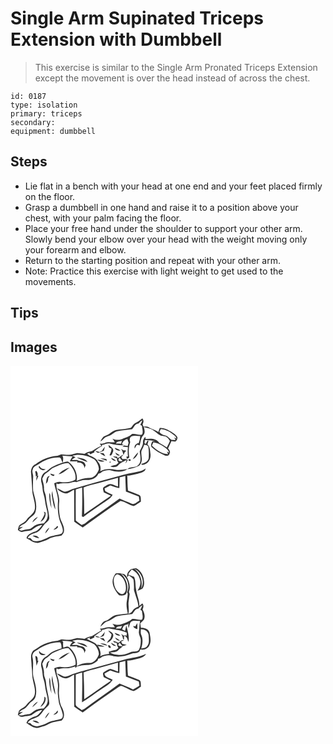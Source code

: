 # Single Arm Supinated Triceps Extension with Dumbbell
> This exercise is similar to the Single Arm Pronated Triceps Extension except the movement is over the head instead of across the chest.

``` 
id: 0187 
type: isolation 
primary: triceps 
secondary:  
equipment: dumbbell 
``` 

## Steps

 - Lie flat in a bench with your head at one end and your feet placed firmly on the floor.
 - Grasp a dumbbell in one hand and raise it to a position above your chest, with your palm facing the floor.
 - Place your free hand under the shoulder to support your other arm. Slowly bend your elbow over your head with the weight moving only your forearm and elbow.
 - Return to the starting position and repeat with your other arm.
 - Note: Practice this exercise with light weight to get used to the movements.

## Tips


## Images

<svg width="300" height="296" viewBox="0 0 225 222" xmlns="http://www.w3.org/2000/svg">
  <g fill="#FFF">
    <path d="M0 0h225v222H0V0m150.08 68.58c-2.64 1.12-3.83 3.86-5.61 5.89-5.71 1.66-11.76 1.55-17.6 2.53-3.23.6-5.75 2.81-8.33 4.68-2 1.48-4.49 2.01-6.64 3.22-1.8 1.64-3.01 3.82-4.01 6.02 2.38-1.21 3.67-3.68 5.85-5.13 2.28-1.15 4.86-1.61 7.04-2.99 2.37-1.15 4.14-3.34 6.75-4.05 5.98-1.85 12.35-1.56 18.46-2.71 2.42-2.51 3.34-6.77 7.6-6.69 1.34-1.52 2.76-3.01 4.63-3.89-.57 1.91-1.51 3.67-2.48 5.41.5.31 1.49.94 1.98 1.25.2 3.42 1.83 7.13.2 10.39-4.14 1.52-8.13-1.65-12.28-.51-3.12 3.19-7.6 4.2-11.56 5.92-3.76 1.69-8.08 1.11-11.8-.39 1.04 1.36 2.31 2.63 2.84 4.3-3.9.36-7.99-.95-11.71.73-1.98.89-4.14.97-6.27.9.59.91 1.19 1.82 1.78 2.73-3.98 1.52-7.52 3.88-11.09 6.15-3.19.65-6.47 1.33-9.06 3.48-3.25-.38-6.51-1.12-9.8-.87-3.04.43-5.82 2.09-8.94 1.99-3.08.17-6.09-.67-9.16-.71-1.98.61-3.75 1.85-5.85 2.04-9.01.75-17.63 4.41-24.8 9.87-3.79 1.33-5.45 5.28-5.69 9.03.56 7.62 1.31 15.22 1.58 22.86.46 7.4 4.18 14.46 3.07 21.96-1.03 5.87-6.9 8.46-10.05 12.98-2.13 3.42-6.59 4.03-8.99 7.14-.59 1.52-.89 3.14-1.31 4.71 1.62 1.26 3.32 3.2 5.61 2.42 3.55-1.09 7.43-.77 10.89-2 3.8-3 7.86-5.79 12.86-6.22-2.79 3.3-5.44 7.44-10.06 8.26-3.47 1.58-8.29 3.33-8.85 7.63 1.05.67 2.13 1.29 3.24 1.87 2.9 2.44 6.65 3.97 10.46 3.85 4.3-1.46 8.8-2.48 12.79-4.74 4.67-2.75 10.2-2.97 15.4-3.99 1.54-1.7 3.18-3.64 3.08-6.08.45-5.71-3.48-10.4-4.8-15.7-1.13-6.3-1.77-12.71-.98-19.09.59-7.63-4.31-14.48-3.24-22.07.26.21.78.64 1.03.85l1.33.12c4.65-1.6 9.62-.26 14.32-1.5 2.28-.5 4.57-1.5 6.92-.78 3.94-1.37 7.92-2.97 12.18-2.57 5.62.28 12.2-1.99 14.43-7.59 1.62-.3 3.13-.92 4.19-2.23 3.44-1.31 7.21-2.55 10.9-1.58 6.42 1.93 14.31 2.64 19.91-1.75-4.93.6-9.92 1.73-14.88.69-5.96-1.26-12.43-1.08-17.9 1.86 1.05-3.66.29-7.96-2.34-10.79l-.43-.54c-.26-.5-.77-1.49-1.03-1.98-2.43-2.78-5.94-4.33-9.35-5.54-.9-.67-1.79-1.35-2.69-2.03 1.37-.59 2.73-1.18 4.11-1.74l-1.47 1.03c.48.49.98.97 1.48 1.45 1.43-.93 3.01-1.6 4.61-2.21.02-.41.07-1.24.1-1.66 2.94-2.23 5.76-4.72 9.22-6.15-.08-.32-.23-.97-.3-1.3 3.51-.29 6.78-2.69 10.38-1.53a53.704 53.704 0 0 0 16.21 1.81l-2.28-.94c.63-3.46 3.07-5.56 6.36-6.34.49 1.5 1 2.99 1.5 4.48-.4 1.29-.77 2.59-1.12 3.9-1.45-.27-2.89-.55-4.33-.84-.72.46-1.42.93-2.11 1.41 2.25.22 4.5.51 6.75.81-.45 3.72-.41 7.48.04 11.2h-1.86l.44 2.79c1-.5 2.02-.97 2.99-1.53-.89-6.2-.91-12.66 1.14-18.65-1.04-2.39-.89-5.79 1.87-6.95 3.17-1.21 6.71-.22 10.02-.37.03 2.95-.63 5.82-1.71 8.55-3.27.39-5.69 3.14-4.82 6.5.77-1.38 1.47-2.81 2.29-4.16 1.19-.69 2.51.25 3.74.38 1.1-4.22 1.24-9.13 4.49-12.38 2.36-2.66 1.21-6.64.49-9.7 3.39 1.04 7.04 1.41 10.15 3.21 3.29 2.04 6.03 4.85 9.34 6.86 2.41 1.45 5.61.32 7.88 2.11 1.72 1.08 2.84 2.85 3.82 4.59-.9 2.73-2.36 5.23-3.63 7.79-2.9-1.98-5.86-3.9-9.01-5.46-3.54-5.6-10.67-5.54-16.45-4.54l-.28-2.8c-2.05 1.69-3.04 4.17-2.9 6.81.14 4.06-2.6 7.26-3.92 10.88.53 5.22 2.51 11.37-1.33 15.83-3 4.61-9.79 1.4-13.33 5.32 4.55-.32 9.01-1.67 13.12-3.63 3.47-2.03 4.43-6.58 3.9-10.3-.07-3.09-1.23-6.5.4-9.35 1.05-1.98 1.87-4.07 2.65-6.17 1.66.56 4.08.4 4.85 2.34.83 4.6.83 9.34.52 13.99-.98 4.09-4.86 5.95-8.68 6.59-.53 2.11 2.3 1.24 3.47.98 5.44-1.35 8.01-7.43 7.36-12.59-.5-3.99-.41-8.53-3.55-11.51-.15-1.19 2.55-5.78-.23-4.23-.71 1.22-1.34 2.48-1.96 3.75l-1.45-1.05c.13-1.21.27-2.41.41-3.62 4.32-.16 8.63.29 12.81 1.37-1.28.02-2.56.06-3.84.1-.97 2.32-2.72 5.29-.31 7.39 4.37 4.12 9.75 7.16 15.29 9.43 2.27 1.18 5.32.37 5.79-2.38 1.29-2.22-.59-4.27-1.87-5.92 1.35-2.96 2.65-5.95 4.11-8.86 1.55.44 3.13.62 4.73.55 1.64-.96 2.37-2.89 2.5-4.71-1.38-3.34-4.76-5.2-7.64-7.08-4.17-2.36-8.69-4.96-13.66-4.54-.56 1.63-1.18 3.24-1.66 4.9-3.54-2.27-7.65-3.38-11.26-5.52-2-1.3-4.41-.88-6.66-.97-.27-.69-.81-2.08-1.08-2.78 1.38-2.31 1.67-4.95-.28-7.04-2.59 1.96-5.09 4.08-8.09 5.38m-32.59 26.35c.27 1.08.53 2.17.8 3.25.96.39 1.93.78 2.9 1.17.19 2.85-1.23 5.39-2.38 7.89 2.81 1.68 3.35-2.57 4.36-4.37 1.17-3.9-3.36-5.75-5.68-7.94m-7.73 7.11c-.93.49-1.86.98-2.8 1.47-1.77-.62-3.59-1.12-5.46-1.31 1.1.91 2.33 1.65 3.55 2.39 2.33-.85 4.66-1.69 6.96-2.59.45-1.62.88-3.25 1.28-4.88-1.4 1.47-2.53 3.16-3.53 4.92m15.38-3.58c.86 3.16 4.1 3.31 6.83 3.61-.68-.62-1.35-1.24-2.03-1.85-1.62-.53-3.2-1.16-4.8-1.76m7.38 1.3c2.02 1.99 2.23 4.83 3.16 7.35.3-.79.89-2.36 1.19-3.14.46-.42 1.37-1.25 1.82-1.67-.25-.2-.76-.61-1.02-.81-.61.06-1.22.08-1.83.05-1.12-.57-2.22-1.17-3.32-1.78m-6.82 4.37c.87 2.32 2.84 4.54 5.54 3.37-1.82-1.16-3.65-2.31-5.54-3.37m21.03 8.22c3.33-1.68 5.7-4.77 6.54-8.4-2.73 2.32-4.86 5.26-6.54 8.4m-39.57-7.53c2.09 1.45 4.19 2.94 6.61 3.77-.66-1.2-1.36-2.39-2.06-3.57-1.51-.08-3.03-.14-4.55-.2m21.22 6.09l-.38-1.79c-1.75-.24-3.49-.45-5.24-.62 1.47 1.17 3.16 1.99 4.96 2.51-.22 2.08.62 3.94 1.92 5.52-.95.76-1.9 1.51-2.85 2.27-2.41.33-4.77.94-6.99 1.96 1.95 1.14 4.21.93 6.32.49 2.43-.21 3.47-2.72 5.32-3.94 2.54-1.63 5.34-2.76 7.99-4.18-.54 1.35-1.02 2.72-1.46 4.11 1.26-1.21 2-2.8 2.75-4.36-1.9-1.49-4.39-.84-6.6-.97-.41-.87-.81-1.74-1.2-2.6a8.463 8.463 0 0 0 2.5-2.69c-2.62.98-4.49 3.18-7.04 4.29m-20.64.36c2.57 1.14 5.24 2 7.94 2.76-.16-.5-.47-1.5-.63-2-2.4-.52-4.85-.83-7.31-.76m12.9-.76c1.07 2.49 3.24 4.08 6.05 3.67-1.72-1.66-3.84-2.81-6.05-3.67m-16.58 2.26c2.23 2.44 5.94 2.83 8.93 1.7-2.9-.91-5.89-1.55-8.93-1.7m37.61-.53c-.8 2.94 4.27 2.41 2-.13-.5.03-1.5.1-2 .13m-22.42 2.78c-1.74 2.85 3.31.44 0 0m36.14 11.56c-9.17 1.91-18.41 3.6-27.39 6.34-17.5 4.69-34.98 9.47-52.34 14.65-3.84 1.11-7.38 3.92-11.56 3.43-2.82-1.12-5.3-2.96-8.2-3.91 1.77 3.39 5.6 4.86 9.01 5.99 4.54.98 7.45-3.2 11.46-4.26.11 12.76.01 25.51.13 38.26 3.34 2.42 6.74 4.75 10.19 7.01 14.85-11 29.92-21.78 45.34-31.96 5.64.85 10.2 5.2 15.81 6.22 3.21-1.18 5.81-3.6 8.72-5.37-.45-2.67.65-6.97-2.62-8.07-4.27-1.81-8.66-3.31-12.95-5.04-.66-6-.58-12.04-.84-18.07 2.64.05 5.25-.38 7.78-1.11 4.27-1.18 8.91-1.69 12.62-4.3 1.16-.64 1.24-2.07 1.7-3.17-2.16 1.36-4.29 2.9-6.86 3.36z"/>
    <path d="M180.42 75.86c6.59.53 12.6 4.34 17.45 8.64l1.45 3.02c-.72-.36-2.17-1.08-2.89-1.44.58 1.01 1.15 2.02 1.72 3.05-1.7-.07-3.4-.05-5.07-.34-2.54-1.7-4.35-4.6-7.56-5.18-2.84-.47-5.24-2.01-6.88-4.35.6-1.13 1.2-2.26 1.78-3.4zM126.53 93.31c1.02-3.01 4.69-2.31 7.11-3.14l-.96 3.31c-2.05-.06-4.1-.1-6.15-.17zM171.43 91.87c5.55.56 10.43 3.64 14.84 6.85 1.91 1.33 3.45 3.18 4.05 5.47-.66-.28-1.97-.85-2.63-1.13.48 1.02.95 2.03 1.41 3.06-7.62-.08-14.21-5.1-19.43-10.23.59-1.34 1.18-2.68 1.76-4.02zM74.18 108.08c8.84-2.87 18.56-.23 26.38 4.28 3.12 3.05 5.26 7.35 5.53 11.7-1.63 5.2-5.97 10.89-12 10.64-5.17-.24-10.02 1.62-14.73 3.48 1.79-8.82-3.19-18.25-10.41-23.19-5.88.3-11.28 3.21-16.68 5.34-4.17 1.49-6.81 5.26-10.63 7.33-4.47 2.51-5.96 8.58-4.3 13.24 1.45 4.3.75 8.99 2.35 13.25 1.8 5.12 1.71 10.65 3.24 15.84.9 4.27 2.76 8.79 1.07 13.11-.61 2.44-2.54 4.16-4.05 6.06-3.32.4-6.87.34-9.85 2.06-2.31 1.24-4.21 3.1-6.46 4.44-3.24.61-6.53.97-9.69 1.97-1.12.61-5.18-.73-2.58-1.91 1.19-.8 2.39-1.57 3.53-2.45l-4.65.76c1.57-1.8 3.38-3.41 5.68-4.17 3.12-.98 4.44-4.21 6.6-6.37 2.5-2.82 6.63-4.43 7.52-8.44 2.45-8.39-1-16.9-2.89-25.03-.33-5.37-.16-10.78 0-16.16.57-3.32-2.05-6.6-.33-9.8.65-3.25 4.18-4.12 6.55-5.8 7.44-5.19 16.49-8.77 25.69-8.16 2.27 1.03 1.8 4.5 3.77 6.03.16-2.71 1.04-5.81-.63-8.24 4.09.55 8.23.74 12.35.81-.27.41-.83 1.23-1.11 1.65-.85 1.33-1.57 2.75-2.27 4.17 3.05.2 6.1.31 9.15-.01-.1.42-.3 1.26-.4 1.67 4.29-1.07 9.27 2.23 8.58 6.94.51-1.25 1.06-2.48 1.65-3.69-.58-1.23-.87-2.72-2-3.58-2.25-1.92-5.61-1.11-7.93-2.87-2.09-.02-4.19 0-6.28.02l.15-.88c1.36-.7 2.68-1.47 3.95-2.34-1.32-.52-2.63-1.03-3.87-1.7m5.32 2.03c3.97 2.45 8.5 3.89 12.92 5.34-2.7-4.35-8.37-4.62-12.92-5.34M33.63 121.2c1.38 3.33 5.47 5.72 8.54 2.92-2.97-.12-6.02-.7-7.19-3.81-.33.22-1.01.66-1.35.89m-3.99 5.7c.46 1.97.79 3.98.75 6.02l1.19-1.01c-.51 1.98-.71 4-.59 6.05 1.03-1.88 1.73-3.91 2.52-5.9-.29-.02-.87-.06-1.16-.09 1.01-2.22-.3-4.19-1.35-6.06-.34.25-1.02.74-1.36.99m10.42 48.27c.31.88.63 1.77.95 2.65-1.18 3.46-3.26 6.47-5.12 9.58 4.11-1.91 6.85-6.65 6.19-11.16-.51-.27-1.52-.8-2.02-1.07m-13.98 12.81c2.54-1.95 4.87-4.17 6.82-6.7-3.14 1.16-5.47 3.67-6.82 6.7zM129.78 113.99c-.74-1.49.35-2.77 1.36-3.72.69 1.65 1.98 2.83 3.4 3.83-1.57.38-3.26.74-4.76-.11z"/>
    <path d="M52.15 122.1c5.66-2.25 11.19-5.7 17.54-5.16 4.92 5.17 9.65 12.31 8.09 19.74-5.3 3.02-11.71 3.72-17.67 2.73-2.7-.68-5.21.61-7.64 1.57 1.14 7.41 4.92 14.36 4.49 21.99-.61 9.16.04 18.71 3.89 27.17 1.05 3.48 3.57 8.09.47 11.18-4.91 2.32-10.71 1.92-15.6 4.41-5.78 3.02-12.44 6.14-19.02 4.07-.94-.98-1.85-1.98-2.76-2.98-.82.01-2.45.04-3.26.05 1.22-3.88 5.86-5.01 9.24-6.34 5.39-1.24 7.82-6.7 11.12-10.53 1.93-2.3 5.37-3.8 5.52-7.18-.37-8.47-3.49-16.53-3.96-25-.1-3.79-2.73-7-2.43-10.82.31-3.96-1.35-7.65-2.05-11.47 1.42-2.38 2.1-5.52 4.82-6.8 3.4-1.78 5.57-5.26 9.21-6.63m5.5 8.06c5.28-.91 9.06-5.17 13.43-7.93-5.19 1.12-9.84 4.07-13.43 7.93m-9.87-.81c.4 2.03 2.24 2.72 4.07 2.99.27-.38.82-1.14 1.09-1.52-1.74-.44-3.45-.97-5.16-1.47m-5.27 12.14c2.08-1.53 2.83-3.84 2.71-6.37.64-1 1.26-2.01 1.86-3.03-4.48.86-3.83 5.95-4.57 9.4m2.72 8.78c.61.5.61.5 0 0m4.56 6.85c1.08 5.18 1.42 10.67 4.06 15.38-.38-7.52-3.41-14.65-3.54-22.23-.66 2.21-1.09 4.57-.52 6.85m-3.27-4.73c-.26 6.34.64 12.73 2.72 18.73-.47-5.04-1.39-10.04-1.46-15.12.1-1.35-.66-2.49-1.26-3.61m7.83 41.89c-1.08.77-2.09 1.63-2.91 2.68 2.14-.62 5.03-1.27 5.63-3.8-.9-2.11-1.87.36-2.72 1.12m-12.78 7.05c2.19-2.05 3.98-4.52 5.15-7.29-2.5 1.75-4.54 4.24-5.15 7.29m-15.08 2.79c2.46 1.42 5.09 2.67 7.98 2.82-1.57-2.76-5.04-3.83-7.98-2.82zM130.99 133.92c2.24-.55 4.49-1.11 6.73-1.72.06 6.25.64 12.47.75 18.71 5.06 2.23 10.37 3.91 15.49 6.03l.75 4.95c-3.01 1.69-6.34 5.65-10.02 3.36-4.47-2.34-9.37-3.63-13.86-5.93-9.35 6.71-18.6 13.57-28.05 20.15-4.17 2.95-8.46 5.74-12.39 9-1.45 1.29-3.27 2.02-5.08 2.66-2.3-1.85-4.87-3.39-6.99-5.46-.2-12.4-.06-24.82-.01-37.23 2.54-.85 5.11-1.61 7.7-2.29.25 11.54.16 23.12-.38 34.65.57.24 1.15.49 1.72.73 7.58-5.95 15.74-11.12 23.61-16.67 4.11-3.04 9.1-5.33 11.61-10.04-2.98-1.5-6.12-2.69-8.91-4.52-.31-1-.56-2.01-.75-3.03 2.27-1.24 4.54-2.49 6.84-3.67 3.51 1.42 7.11 2.68 10.88 3.14.19-4.27.16-8.55.36-12.82z"/>
    <path d="M105.53 140.72c7.75-2.28 15.63-4.13 23.39-6.36.03 3.52.05 7.04.08 10.56-3.93-1.04-8.18-4.75-12.15-2.14-1.92 1.05-3.88 2.07-5.56 3.48-.85 1.74.38 3.74.59 5.55 2.89 1.38 5.79 2.76 8.68 4.16-10.85 7.13-21.34 14.8-32.07 22.13-.02-10.72-.24-21.43-.79-32.12 5.64-2.62 11.89-3.52 17.83-5.26z"/>
  </g>
  <g fill="#333">
    <path d="M150.08 68.58c3-1.3 5.5-3.42 8.09-5.38 1.95 2.09 1.66 4.73.28 7.04.27.7.81 2.09 1.08 2.78 2.25.09 4.66-.33 6.66.97 3.61 2.14 7.72 3.25 11.26 5.52.48-1.66 1.1-3.27 1.66-4.9 4.97-.42 9.49 2.18 13.66 4.54 2.88 1.88 6.26 3.74 7.64 7.08-.13 1.82-.86 3.75-2.5 4.71-1.6.07-3.18-.11-4.73-.55-1.46 2.91-2.76 5.9-4.11 8.86 1.28 1.65 3.16 3.7 1.87 5.92-.47 2.75-3.52 3.56-5.79 2.38-5.54-2.27-10.92-5.31-15.29-9.43-2.41-2.1-.66-5.07.31-7.39 1.28-.04 2.56-.08 3.84-.1a44.57 44.57 0 0 0-12.81-1.37c-.14 1.21-.28 2.41-.41 3.62l1.45 1.05c.62-1.27 1.25-2.53 1.96-3.75 2.78-1.55.08 3.04.23 4.23 3.14 2.98 3.05 7.52 3.55 11.51.65 5.16-1.92 11.24-7.36 12.59-1.17.26-4 1.13-3.47-.98 3.82-.64 7.7-2.5 8.68-6.59.31-4.65.31-9.39-.52-13.99-.77-1.94-3.19-1.78-4.85-2.34-.78 2.1-1.6 4.19-2.65 6.17-1.63 2.85-.47 6.26-.4 9.35.53 3.72-.43 8.27-3.9 10.3-4.11 1.96-8.57 3.31-13.12 3.63 3.54-3.92 10.33-.71 13.33-5.32 3.84-4.46 1.86-10.61 1.33-15.83 1.32-3.62 4.06-6.82 3.92-10.88-.14-2.64.85-5.12 2.9-6.81l.28 2.8c5.78-1 12.91-1.06 16.45 4.54 3.15 1.56 6.11 3.48 9.01 5.46 1.27-2.56 2.73-5.06 3.63-7.79-.98-1.74-2.1-3.51-3.82-4.59-2.27-1.79-5.47-.66-7.88-2.11-3.31-2.01-6.05-4.82-9.34-6.86-3.11-1.8-6.76-2.17-10.15-3.21.72 3.06 1.87 7.04-.49 9.7-3.25 3.25-3.39 8.16-4.49 12.38-1.23-.13-2.55-1.07-3.74-.38-.82 1.35-1.52 2.78-2.29 4.16-.87-3.36 1.55-6.11 4.82-6.5 1.08-2.73 1.74-5.6 1.71-8.55-3.31.15-6.85-.84-10.02.37-2.76 1.16-2.91 4.56-1.87 6.95-2.05 5.99-2.03 12.45-1.14 18.65-.97.56-1.99 1.03-2.99 1.53l-.44-2.79h1.86c-.45-3.72-.49-7.48-.04-11.2-2.25-.3-4.5-.59-6.75-.81.69-.48 1.39-.95 2.11-1.41 1.44.29 2.88.57 4.33.84.35-1.31.72-2.61 1.12-3.9-.5-1.49-1.01-2.98-1.5-4.48-3.29.78-5.73 2.88-6.36 6.34l2.28.94c-5.48.22-10.92-.38-16.21-1.81-3.6-1.16-6.87 1.24-10.38 1.53.07.33.22.98.3 1.3-3.46 1.43-6.28 3.92-9.22 6.15-.03.42-.08 1.25-.1 1.66-1.6.61-3.18 1.28-4.61 2.21-.5-.48-1-.96-1.48-1.45l1.47-1.03c-1.38.56-2.74 1.15-4.11 1.74.9.68 1.79 1.36 2.69 2.03 3.41 1.21 6.92 2.76 9.35 5.54.26.49.77 1.48 1.03 1.98l.43.54c2.63 2.83 3.39 7.13 2.34 10.79 5.47-2.94 11.94-3.12 17.9-1.86 4.96 1.04 9.95-.09 14.88-.69-5.6 4.39-13.49 3.68-19.91 1.75-3.69-.97-7.46.27-10.9 1.58-1.06 1.31-2.57 1.93-4.19 2.23-2.23 5.6-8.81 7.87-14.43 7.59-4.26-.4-8.24 1.2-12.18 2.57-2.35-.72-4.64.28-6.92.78-4.7 1.24-9.67-.1-14.32 1.5l-1.33-.12c-.25-.21-.77-.64-1.03-.85-1.07 7.59 3.83 14.44 3.24 22.07-.79 6.38-.15 12.79.98 19.09 1.32 5.3 5.25 9.99 4.8 15.7.1 2.44-1.54 4.38-3.08 6.08-5.2 1.02-10.73 1.24-15.4 3.99-3.99 2.26-8.49 3.28-12.79 4.74-3.81.12-7.56-1.41-10.46-3.85-1.11-.58-2.19-1.2-3.24-1.87.56-4.3 5.38-6.05 8.85-7.63 4.62-.82 7.27-4.96 10.06-8.26-5 .43-9.06 3.22-12.86 6.22-3.46 1.23-7.34.91-10.89 2-2.29.78-3.99-1.16-5.61-2.42.42-1.57.72-3.19 1.31-4.71 2.4-3.11 6.86-3.72 8.99-7.14 3.15-4.52 9.02-7.11 10.05-12.98 1.11-7.5-2.61-14.56-3.07-21.96-.27-7.64-1.02-15.24-1.58-22.86.24-3.75 1.9-7.7 5.69-9.03 7.17-5.46 15.79-9.12 24.8-9.87 2.1-.19 3.87-1.43 5.85-2.04 3.07.04 6.08.88 9.16.71 3.12.1 5.9-1.56 8.94-1.99 3.29-.25 6.55.49 9.8.87 2.59-2.15 5.87-2.83 9.06-3.48 3.57-2.27 7.11-4.63 11.09-6.15-.59-.91-1.19-1.82-1.78-2.73 2.13.07 4.29-.01 6.27-.9 3.72-1.68 7.81-.37 11.71-.73-.53-1.67-1.8-2.94-2.84-4.3 3.72 1.5 8.04 2.08 11.8.39 3.96-1.72 8.44-2.73 11.56-5.92 4.15-1.14 8.14 2.03 12.28.51 1.63-3.26 0-6.97-.2-10.39-.49-.31-1.48-.94-1.98-1.25.97-1.74 1.91-3.5 2.48-5.41-1.87.88-3.29 2.37-4.63 3.89-4.26-.08-5.18 4.18-7.6 6.69-6.11 1.15-12.48.86-18.46 2.71-2.61.71-4.38 2.9-6.75 4.05-2.18 1.38-4.76 1.84-7.04 2.99-2.18 1.45-3.47 3.92-5.85 5.13 1-2.2 2.21-4.38 4.01-6.02 2.15-1.21 4.64-1.74 6.64-3.22 2.58-1.87 5.1-4.08 8.33-4.68 5.84-.98 11.89-.87 17.6-2.53 1.78-2.03 2.97-4.77 5.61-5.89m30.34 7.28a219.6 219.6 0 0 1-1.78 3.4c1.64 2.34 4.04 3.88 6.88 4.35 3.21.58 5.02 3.48 7.56 5.18 1.67.29 3.37.27 5.07.34-.57-1.03-1.14-2.04-1.72-3.05.72.36 2.17 1.08 2.89 1.44l-1.45-3.02c-4.85-4.3-10.86-8.11-17.45-8.64m-53.89 17.45c2.05.07 4.1.11 6.15.17l.96-3.31c-2.42.83-6.09.13-7.11 3.14m44.9-1.44c-.58 1.34-1.17 2.68-1.76 4.02 5.22 5.13 11.81 10.15 19.43 10.23-.46-1.03-.93-2.04-1.41-3.06.66.28 1.97.85 2.63 1.13-.6-2.29-2.14-4.14-4.05-5.47-4.41-3.21-9.29-6.29-14.84-6.85m-97.25 16.21c1.24.67 2.55 1.18 3.87 1.7-1.27.87-2.59 1.64-3.95 2.34l-.15.88c2.09-.02 4.19-.04 6.28-.02 2.32 1.76 5.68.95 7.93 2.87 1.13.86 1.42 2.35 2 3.58-.59 1.21-1.14 2.44-1.65 3.69.69-4.71-4.29-8.01-8.58-6.94.1-.41.3-1.25.4-1.67-3.05.32-6.1.21-9.15.01.7-1.42 1.42-2.84 2.27-4.17.28-.42.84-1.24 1.11-1.65-4.12-.07-8.26-.26-12.35-.81 1.67 2.43.79 5.53.63 8.24-1.97-1.53-1.5-5-3.77-6.03-9.2-.61-18.25 2.97-25.69 8.16-2.37 1.68-5.9 2.55-6.55 5.8-1.72 3.2.9 6.48.33 9.8-.16 5.38-.33 10.79 0 16.16 1.89 8.13 5.34 16.64 2.89 25.03-.89 4.01-5.02 5.62-7.52 8.44-2.16 2.16-3.48 5.39-6.6 6.37-2.3.76-4.11 2.37-5.68 4.17l4.65-.76c-1.14.88-2.34 1.65-3.53 2.45-2.6 1.18 1.46 2.52 2.58 1.91 3.16-1 6.45-1.36 9.69-1.97 2.25-1.34 4.15-3.2 6.46-4.44 2.98-1.72 6.53-1.66 9.85-2.06 1.51-1.9 3.44-3.62 4.05-6.06 1.69-4.32-.17-8.84-1.07-13.11-1.53-5.19-1.44-10.72-3.24-15.84-1.6-4.26-.9-8.95-2.35-13.25-1.66-4.66-.17-10.73 4.3-13.24 3.82-2.07 6.46-5.84 10.63-7.33 5.4-2.13 10.8-5.04 16.68-5.34 7.22 4.94 12.2 14.37 10.41 23.19 4.71-1.86 9.56-3.72 14.73-3.48 6.03.25 10.37-5.44 12-10.64-.27-4.35-2.41-8.65-5.53-11.7-7.82-4.51-17.54-7.15-26.38-4.28M52.15 122.1c-3.64 1.37-5.81 4.85-9.21 6.63-2.72 1.28-3.4 4.42-4.82 6.8.7 3.82 2.36 7.51 2.05 11.47-.3 3.82 2.33 7.03 2.43 10.82.47 8.47 3.59 16.53 3.96 25-.15 3.38-3.59 4.88-5.52 7.18-3.3 3.83-5.73 9.29-11.12 10.53-3.38 1.33-8.02 2.46-9.24 6.34.81-.01 2.44-.04 3.26-.05.91 1 1.82 2 2.76 2.98 6.58 2.07 13.24-1.05 19.02-4.07 4.89-2.49 10.69-2.09 15.6-4.41 3.1-3.09.58-7.7-.47-11.18-3.85-8.46-4.5-18.01-3.89-27.17.43-7.63-3.35-14.58-4.49-21.99 2.43-.96 4.94-2.25 7.64-1.57 5.96.99 12.37.29 17.67-2.73 1.56-7.43-3.17-14.57-8.09-19.74-6.35-.54-11.88 2.91-17.54 5.16z"/>
    <path d="M117.49 94.93c2.32 2.19 6.85 4.04 5.68 7.94-1.01 1.8-1.55 6.05-4.36 4.37 1.15-2.5 2.57-5.04 2.38-7.89-.97-.39-1.94-.78-2.9-1.17-.27-1.08-.53-2.17-.8-3.25zM109.76 102.04c1-1.76 2.13-3.45 3.53-4.92-.4 1.63-.83 3.26-1.28 4.88-2.3.9-4.63 1.74-6.96 2.59-1.22-.74-2.45-1.48-3.55-2.39 1.87.19 3.69.69 5.46 1.31.94-.49 1.87-.98 2.8-1.47zM125.14 98.46c1.6.6 3.18 1.23 4.8 1.76.68.61 1.35 1.23 2.03 1.85-2.73-.3-5.97-.45-6.83-3.61zM132.52 99.76c1.1.61 2.2 1.21 3.32 1.78.61.03 1.22.01 1.83-.05.26.2.77.61 1.02.81-.45.42-1.36 1.25-1.82 1.67-.3.78-.89 2.35-1.19 3.14-.93-2.52-1.14-5.36-3.16-7.35zM125.7 104.13c1.89 1.06 3.72 2.21 5.54 3.37-2.7 1.17-4.67-1.05-5.54-3.37zM146.73 112.35c1.68-3.14 3.81-6.08 6.54-8.4-.84 3.63-3.21 6.72-6.54 8.4zM107.16 104.82c1.52.06 3.04.12 4.55.2.7 1.18 1.4 2.37 2.06 3.57-2.42-.83-4.52-2.32-6.61-3.77z"/>
    <path d="M128.38 110.91c2.55-1.11 4.42-3.31 7.04-4.29a8.463 8.463 0 0 1-2.5 2.69c.39.86.79 1.73 1.2 2.6 2.21.13 4.7-.52 6.6.97-.75 1.56-1.49 3.15-2.75 4.36.44-1.39.92-2.76 1.46-4.11-2.65 1.42-5.45 2.55-7.99 4.18-1.85 1.22-2.89 3.73-5.32 3.94-2.11.44-4.37.65-6.32-.49 2.22-1.02 4.58-1.63 6.99-1.96.95-.76 1.9-1.51 2.85-2.27-1.3-1.58-2.14-3.44-1.92-5.52-1.8-.52-3.49-1.34-4.96-2.51 1.75.17 3.49.38 5.24.62l.38 1.79m1.4 3.08c1.5.85 3.19.49 4.76.11-1.42-1-2.71-2.18-3.4-3.83-1.01.95-2.1 2.23-1.36 3.72zM79.5 110.11c4.55.72 10.22.99 12.92 5.34-4.42-1.45-8.95-2.89-12.92-5.34zM107.74 111.27c2.46-.07 4.91.24 7.31.76.16.5.47 1.5.63 2-2.7-.76-5.37-1.62-7.94-2.76z"/>
    <path d="M120.64 110.51c2.21.86 4.33 2.01 6.05 3.67-2.81.41-4.98-1.18-6.05-3.67zM104.06 112.77c3.04.15 6.03.79 8.93 1.7-2.99 1.13-6.7.74-8.93-1.7zM141.67 112.24c.5-.03 1.5-.1 2-.13 2.27 2.54-2.8 3.07-2 .13zM119.25 115.02c3.31.44-1.74 2.85 0 0zM33.63 121.2c.34-.23 1.02-.67 1.35-.89 1.17 3.11 4.22 3.69 7.19 3.81-3.07 2.8-7.16.41-8.54-2.92zM57.65 130.16c3.59-3.86 8.24-6.81 13.43-7.93-4.37 2.76-8.15 7.02-13.43 7.93zM155.39 126.58c2.57-.46 4.7-2 6.86-3.36-.46 1.1-.54 2.53-1.7 3.17-3.71 2.61-8.35 3.12-12.62 4.3-2.53.73-5.14 1.16-7.78 1.11.26 6.03.18 12.07.84 18.07 4.29 1.73 8.68 3.23 12.95 5.04 3.27 1.1 2.17 5.4 2.62 8.07-2.91 1.77-5.51 4.19-8.72 5.37-5.61-1.02-10.17-5.37-15.81-6.22-15.42 10.18-30.49 20.96-45.34 31.96-3.45-2.26-6.85-4.59-10.19-7.01-.12-12.75-.02-25.5-.13-38.26-4.01 1.06-6.92 5.24-11.46 4.26-3.41-1.13-7.24-2.6-9.01-5.99 2.9.95 5.38 2.79 8.2 3.91 4.18.49 7.72-2.32 11.56-3.43 17.36-5.18 34.84-9.96 52.34-14.65 8.98-2.74 18.22-4.43 27.39-6.34m-24.4 7.34c-.2 4.27-.17 8.55-.36 12.82-3.77-.46-7.37-1.72-10.88-3.14-2.3 1.18-4.57 2.43-6.84 3.67.19 1.02.44 2.03.75 3.03 2.79 1.83 5.93 3.02 8.91 4.52-2.51 4.71-7.5 7-11.61 10.04-7.87 5.55-16.03 10.72-23.61 16.67-.57-.24-1.15-.49-1.72-.73.54-11.53.63-23.11.38-34.65-2.59.68-5.16 1.44-7.7 2.29-.05 12.41-.19 24.83.01 37.23 2.12 2.07 4.69 3.61 6.99 5.46 1.81-.64 3.63-1.37 5.08-2.66 3.93-3.26 8.22-6.05 12.39-9 9.45-6.58 18.7-13.44 28.05-20.15 4.49 2.3 9.39 3.59 13.86 5.93 3.68 2.29 7.01-1.67 10.02-3.36l-.75-4.95c-5.12-2.12-10.43-3.8-15.49-6.03-.11-6.24-.69-12.46-.75-18.71-2.24.61-4.49 1.17-6.73 1.72m-25.46 6.8c-5.94 1.74-12.19 2.64-17.83 5.26.55 10.69.77 21.4.79 32.12 10.73-7.33 21.22-15 32.07-22.13-2.89-1.4-5.79-2.78-8.68-4.16-.21-1.81-1.44-3.81-.59-5.55 1.68-1.41 3.64-2.43 5.56-3.48 3.97-2.61 8.22 1.1 12.15 2.14-.03-3.52-.05-7.04-.08-10.56-7.76 2.23-15.64 4.08-23.39 6.36zM29.64 126.9c.34-.25 1.02-.74 1.36-.99 1.05 1.87 2.36 3.84 1.35 6.06.29.03.87.07 1.16.09-.79 1.99-1.49 4.02-2.52 5.9-.12-2.05.08-4.07.59-6.05l-1.19 1.01c.04-2.04-.29-4.05-.75-6.02zM47.78 129.35c1.71.5 3.42 1.03 5.16 1.47-.27.38-.82 1.14-1.09 1.52-1.83-.27-3.67-.96-4.07-2.99zM42.51 141.49c.74-3.45.09-8.54 4.57-9.4-.6 1.02-1.22 2.03-1.86 3.03.12 2.53-.63 4.84-2.71 6.37zM45.23 150.27c.61.5.61.5 0 0zM49.79 157.12c-.57-2.28-.14-4.64.52-6.85.13 7.58 3.16 14.71 3.54 22.23-2.64-4.71-2.98-10.2-4.06-15.38zM46.52 152.39c.6 1.12 1.36 2.26 1.26 3.61.07 5.08.99 10.08 1.46 15.12-2.08-6-2.98-12.39-2.72-18.73zM40.06 175.17c.5.27 1.51.8 2.02 1.07.66 4.51-2.08 9.25-6.19 11.16 1.86-3.11 3.94-6.12 5.12-9.58-.32-.88-.64-1.77-.95-2.65zM26.08 187.98c1.35-3.03 3.68-5.54 6.82-6.7-1.95 2.53-4.28 4.75-6.82 6.7zM54.35 194.28c.85-.76 1.82-3.23 2.72-1.12-.6 2.53-3.49 3.18-5.63 3.8.82-1.05 1.83-1.91 2.91-2.68zM41.57 201.33c.61-3.05 2.65-5.54 5.15-7.29-1.17 2.77-2.96 5.24-5.15 7.29zM26.49 204.12c2.94-1.01 6.41.06 7.98 2.82-2.89-.15-5.52-1.4-7.98-2.82z"/>
  </g>
</svg>

<svg width="300" height="296" viewBox="0 0 225 222" xmlns="http://www.w3.org/2000/svg">
  <g fill="#FFF">
    <path d="M0 0h225v222H0V0m145.14 21.94c-3.42 1.78-6.21 6.04-4.95 9.91.57-.78 1.13-1.56 1.7-2.34 1.92 1.65 4.28 2.9 5.71 5.04.56 4.1.69 8.3.52 12.44 1.71 6.69 4.81 13 5.43 19.94-2.78 1.14-5.6 2.49-7.2 5.17-1.05 1.95-3.02 2.9-4.96 3.73 1.5-4.88-.44-9.88.38-14.81.4-3.03.75-6.06 1.23-9.07-.3-.87-.6-1.74-.89-2.6 2.41-6.36.24-13.55-3.31-19.03-1.34-2.46-4.18-2.83-6.67-3.21-1.96-.21-3.93-.07-5.89.08-2.27 2.82-3.72 6.22-3.75 9.89.19 6.3 3.77 11.8 7.8 16.39 2.97.61 5.98.49 8.39-1.53.23-.68.67-2.04.89-2.72 2.12-7.94-1.22-16.49-7.2-21.88 8.04 3.78 11.23 14.79 7.47 22.62.29.51.58 1.02.88 1.53-.28 2.77-.43 5.55-1.01 8.27-1.14 5.19.04 10.48 1.04 15.58-4.62.69-9.31.98-13.92 1.68-5.07.92-8.05 5.77-12.9 7.2-3.23.83-4.82 4.03-6.02 6.85 2.16-1.51 3.67-3.76 5.84-5.26 2.25-1.16 4.83-1.62 6.96-3.05 2.48-1.35 4.56-3.45 7.35-4.18 5.84-1.66 12.01-1.46 17.95-2.56 2.36-2.52 3.37-6.64 7.52-6.69 1.42-1.5 2.91-2.95 4.7-4.01-.59 1.95-1.51 3.77-2.44 5.58.48.3 1.45.92 1.94 1.22.21 3.44 1.77 7.12.2 10.42-4.1 1.34-8.05-1.45-12.17-.61-3.26 3.24-7.83 4.35-11.93 6.09-3.71 1.58-7.9.94-11.56-.44 1.06 1.34 2.28 2.62 2.9 4.25-3.65.35-7.43-.8-10.97.48-2.24.84-4.61 1.2-6.99 1.31.44.49 1.33 1.47 1.78 1.96-3.67 2.32-7.49 4.39-11.15 6.71-3.2.74-6.47 1.44-9.12 3.51-3.24-.37-6.46-1.1-9.73-.85-3.04.43-5.83 2.07-8.96 1.99-3.01.16-5.96-.63-8.97-.7-2.07.54-3.94 1.79-6.1 2.02-6.61.63-13.08 2.75-18.89 5.96-2.96 1.99-5.91 4-8.95 5.87-4.3 5.15-1.64 11.97-1.85 17.96.98 5.94.3 12.05 1.77 17.92 1.15 5.52 3.31 11.24 1.91 16.91-1.39 5.35-6.82 7.78-9.81 12.07-2.16 3.39-6.55 4.09-8.99 7.16-.57 1.54-.9 3.15-1.34 4.73 1.63 1.2 3.32 3.12 5.57 2.39 3.57-1.01 7.42-.78 10.89-1.99 3.84-2.95 7.87-5.8 12.88-6.21-2.6 3.04-4.96 6.96-9.14 7.96-3.02.8-5.49 2.76-8.18 4.23-.61 1.15-1.2 2.32-1.79 3.49 3.6 2.09 6.85 5.06 11.12 5.69 3.02.94 5.81-1.02 8.69-1.63 4.78-1.21 8.75-4.55 13.65-5.36 2.92-.51 5.84-1.06 8.76-1.55 4.73-4.13 3.02-10.9.51-15.75-2.78-4.9-3.03-10.59-3.63-16.06-.34-4.71.87-9.44-.06-14.14-.56-5.65-3.95-10.88-2.81-16.69 1.12.47 2.35 1.28 3.59.46 3.33-1.06 6.84-.42 10.26-.77 2.98-.27 5.84-1.26 8.67-2.19-.1.44-.28 1.33-.37 1.77.66-.35 1.33-.71 2-1.06 1.73-8.85-2.4-18.02-9.19-23.67-1.99-1.86-4.67-.06-6.79.48-.6-2.3-.29-4.72-.23-7.06-.41-.3-1.21-.9-1.61-1.2 4.31.43 8.79.11 12.95 1.52-1.58 1.35-2.57 3.16-3.42 5.02 2.94.15 5.89.25 8.84.11.05.36.14 1.07.18 1.43 4.25-.71 9 2.35 8.39 7.02.52-1.29 1.07-2.56 1.65-3.81-.72-1.34-1.19-2.99-2.58-3.81-2.3-1.36-5.24-.93-7.45-2.47-2.26 0-4.52.02-6.78-.01 1.54-1.08 3.12-2.1 4.66-3.17-1.34-.53-2.67-1.07-3.95-1.73 8.86-2.86 18.63-.27 26.47 4.27 3.15 3.04 5.24 7.35 5.54 11.7-1.63 5.21-5.95 10.86-11.97 10.66-5.42.02-11.03 1.14-15.44 4.48 4.64-1.5 9.44-2.28 14.3-2.16 4.52.04 8.5-2.35 11.7-5.34.09-.53.27-1.59.35-2.12 1.76-.35 3.46-.95 4.67-2.34 3.85-1.53 8.16-2.69 12.2-1.17 7.59 2.46 15.61.27 22.86-2.29 3.19-1.51 7.09-.39 9.87-2.89.46-.87.93-1.74 1.41-2.61 4.28 1.51 9.37-1.12 10.85-5.36 2.18-4.7.75-9.98-.08-14.83-1.23-4.41-6.27-5.89-10.37-5.65-.24-1.8-.49-3.61-.73-5.41 1.54-1.5 3.18-2.91 4.52-4.59 1.64-4.04.22-8.55-1.76-12.2 1.27-2.32 1.56-4.94-.25-7.09-1.23.97-2.44 1.95-3.64 2.96.34-6.68-3.05-12.73-3.83-19.25-1.2-5.12-.2-10.6-2.43-15.5-2.4-.88-4.73-1.94-7.12-2.86a25.3 25.3 0 0 1 4.28-6.08c4.47 2.27 8.31 5.99 9.49 11.01 2.03 5.02.48 10.35-2.63 14.5 2.06-.72 4.19-1.37 6.02-2.6 1.76-2.39 2.23-5.53 1.9-8.44-.4-5.85-2.97-11.92-8.07-15.16-2.08-1.67-4.72.12-7.06.22m-65.78 88.17c4.06 2.32 8.55 3.79 12.91 5.45-2.41-4.62-8.4-4.68-12.91-5.45m57.12 20.5c-16.46 4.5-32.97 8.81-49.34 13.62-5.49 1.63-11.14 2.85-16.34 5.31-2.12.8-4.39 1.92-6.71 1.43-2.9-1.09-5.4-3.08-8.44-3.82 2.16 3.13 5.74 4.87 9.27 5.93 4.45.84 7.55-2.99 11.38-4.38.27 12.78.06 25.56.18 38.35 3.33 2.43 6.74 4.75 10.18 7.04 14.09-10.54 28.57-20.55 43.04-30.57 1.01-.55 1.96-1.57 3.23-1.36 5.23 1.41 9.63 5.21 14.97 6.18 3.19-1.25 5.81-3.58 8.68-5.4-.48-2.65.6-6.89-2.63-8.01-4.27-1.83-8.67-3.31-12.98-5.05-.64-6-.56-12.04-.81-18.06 4.36.07 8.5-1.42 12.7-2.34 3.7-.92 7.91-2.1 9.81-5.76-8.18 4.1-17.48 4.49-26.19 6.89z"/>
    <path d="M148.42 21.56c8.76 3.58 13.25 15.53 8.26 23.74 2.38-8.74-.86-18.44-8.26-23.74zM128.11 28.04c7.54 2.01 11.04 10.84 10.31 18.01.01 3.04-2.63 7.03-6.06 5.63-5.09-2.17-7.79-7.88-8.21-13.16-.68-3.77-.15-8.9 3.96-10.48zM146.24 84.34c3.03-.62 6.16-.04 9.23-.08-.72 4.21-.89 8.47-1.36 12.71-.65 3.53 2.08 6.51 2.23 9.98.03 4.1-.31 8.46-2.37 12.1-2.47 3.16-7.02.88-10.19 2.75-7.69 3.61-17.09 4.77-24.7.34 3.33-.74 7.68.07 10.2-2.78 1.83-1.86 4.07-3.24 5.92-5.08 1.41-.51 2.82-1 4.24-1.49-1.8-.33-3.59-.71-5.38-1.05-.44-.92-.87-1.84-1.3-2.75.78-.32 2.34-.97 3.12-1.29-2.75-1.48-4.38 1.9-6.59 2.86-1.73-1.43-3.97-1.75-6.04-2.37.22.44.66 1.3.89 1.74 1.17.3 2.34.61 3.52.9-.08 2.12.68 4.08 1.89 5.79-.91.72-1.83 1.44-2.74 2.17-3.03.45-5.96 1.34-8.82 2.41l.4 2.51c-3.74.21-7.43 1.12-10.79 2.8 1.5-4.28-.49-8.58-2.69-12.21 2.72.5 5.48.93 8.25.65-2.81-1.46-5.97-1.94-9.06-2.35.23.56.7 1.68.94 2.23-2.88-5.05-8.95-6.06-13.48-9.01 1.56-.7 3.12-1.4 4.71-2.05l-1.72 1.24c.46.44.92.87 1.38 1.3 1.49-.85 3.04-1.58 4.61-2.27.03-.4.1-1.21.13-1.61 2.97-2.25 5.86-4.66 9.23-6.32l-.36-.97c3.24-.42 6.28-2.61 9.62-1.76 6.88 1.55 14.04 1.78 20.44 5.05-.06.87-.2 2.62-.27 3.49-1.2-.36-2.39-.28-3.58-.06l-3.08-2.36c1.49 2 2.03 4.4 2.56 6.79l.95.17.16-4.31c3.75.6 3.92 4.44 5.26 7.25 1.22-6.73-.97-13.4-2.61-19.86-.52 2.24-1.09 4.48-1.56 6.73-1.18-.67-2.36-1.36-3.53-2.04.68-1.45 1.21-2.98 2.11-4.3 1.34-1 3.1-1.18 4.66-1.65.26-.34.76-1.02 1.01-1.36-.43 1.91-.56 3.88-.01 5.8 1.47-2.81.98-7.24 4.57-8.38m3.47 6.41c-.61-.07-1.82-.23-2.43-.3.64 2.36 2.84 3.15 4.99 3.62.01-2.43-.03-4.87-.13-7.3-.86 1.3-1.67 2.63-2.43 3.98m-32.28 5.1c.87 1.78 2.45 2.97 3.8 4.36.1 1.89-1 3.61-1.49 5.4-1.71 1.35-3.14 3-3.98 5.04 3.79-1.68 7.32-4.81 7.64-9.17-.29-3.14-3.42-4.59-5.97-5.63m-10.17 7.87c-1.87-.71-3.78-1.33-5.75-1.7 2.65 3.86 7.22 1.42 10.52-.05.44-1.64.88-3.28 1.29-4.93-1.88 2.35-3.56 4.93-6.06 6.68m17.72-5.22c1.15 2.92 4.15 3.3 6.91 3.63-.62-.64-1.25-1.27-1.88-1.9-1.69-.53-3.35-1.15-5.03-1.73m.53 5.6c1.11 2.33 3.02 4.33 5.82 3.59-1.88-1.28-3.81-2.51-5.82-3.59m-18.52.69c2.21 1.41 4.4 2.87 6.8 3.93-.66-1.23-1.36-2.45-2.06-3.67-1.58-.09-3.16-.18-4.74-.26m.66 6.46c2.79 1.21 5.69 2.26 8.74 2.58-2.19-2.54-5.63-2.74-8.74-2.58m12.89-.85c1.14 2.55 3.38 4.21 6.28 3.81-1.87-1.61-4.03-2.84-6.28-3.81m-3.18 2.95c-.69 1.49 1.21 3.86 2.83 3.25.66-1.42-1.35-3.66-2.83-3.25z"/>
    <path d="M126.38 93.35c1.29-3.02 4.96-2.4 7.56-3.15-.37.78-1.13 2.35-1.5 3.13-2.02.18-4.04.06-6.06.02zM156.4 94.16c4.23.01 8.74 2.29 9.35 6.87.11 4.55 1.45 9.99-2.05 13.65-1.63 2.05-4.46 2.15-6.81 2.63 1.54-5.21 2.41-11.07.1-16.18-1.03-2.18-.6-4.64-.59-6.97zM32.09 119.04c7.99-5.7 17.58-9.53 27.53-9.08 1.58 2.06 1.62 4.67 1.6 7.16-3.58.76-6.95 2.26-10.24 3.83-3.32 1.51-5.57 4.53-8.71 6.31-4.54 2.26-6.63 8.09-5.11 12.83 1.59 4.88.95 10.17 2.81 14.99 1.52 4.55 1.45 9.44 2.75 14.05.89 4.49 3 9.17 1.36 13.74-.61 2.5-2.55 4.33-4.1 6.29-3.56.42-7.4.37-10.49 2.43-2.85 1.53-5.03 4.57-8.52 4.57-3.77.29-7.41 2.4-11.21.91 1.7-1.33 3.52-2.48 5.24-3.78-1.22.17-3.65.52-4.87.69 1.71-1.69 3.53-3.3 5.82-4.13 3.05-1.04 4.44-4.16 6.57-6.33 2.46-2.83 6.58-4.43 7.5-8.41 2.39-8.11-.71-16.44-2.71-24.29-1.32-7.86 1.06-15.98-1.1-23.72-.17-3.79 2.52-6.73 5.88-8.06m10.13 5.24c-3.21-.15-6.03-1.35-7.75-4.15-1.28 4.26 4.7 6.71 7.75 4.15m-12.46 2.27c.19 2.32.71 4.6 1.04 6.9.1 1.52.22 3.04.35 4.55.85-2.03 1.59-4.11 2.41-6.16-.27.05-.82.17-1.09.23.53-1.8.01-6.56-2.71-5.52m10.7 48.63c1.18 4.77-2.54 8.46-4.6 12.33 4.02-2.05 6.83-6.63 6.25-11.17-.41-.29-1.23-.87-1.65-1.16m-14.49 12.77c2.65-1.89 4.99-4.19 6.95-6.78-3.09 1.32-5.45 3.81-6.95 6.78zM129.96 114.06c-1.5-1.3.52-2.61 1-3.81 1.09 1.6 2.4 3.04 3.71 4.46-1.58-.13-3.19-.17-4.71-.65z"/>
    <path d="M52.11 122.11c5.67-2.29 11.23-5.65 17.57-5.2 5.09 5.22 9.39 12.33 8.31 19.9-5.27 2.39-11.16 3.73-16.94 2.7-2.99-.75-5.87.27-8.58 1.43 1.23 7.75 5.21 15.06 4.46 23.08-.71 6.39.36 12.76 1.31 19.06 1.39 4.36 3.5 8.5 4.42 13.01.34 1.98.2 4.68-1.95 5.6-5.33 1.92-11.3 1.81-16.3 4.7-3.85 2.27-8.2 3.39-12.53 4.34-3.08-.26-6.23-1.1-8.01-3.84-.85-.04-2.54-.13-3.38-.18 2.99-6.12 11.41-4.86 15.29-9.96 2.41-2.58 4.02-5.84 6.71-8.18 1.73-1.61 4.02-3.16 4.07-5.78-.39-8.46-3.48-16.53-3.97-24.99-.15-3.76-2.68-6.98-2.43-10.79.26-3.92-1.26-7.6-2.06-11.37 1.4-2.4 2.08-5.54 4.78-6.87 3.39-1.81 5.62-5.23 9.23-6.66m5.46 8.17c5.29-1.13 9.17-5.24 13.58-8.1-5.26 1.18-9.96 4.15-13.58 8.1m-10.11-.86c.9 1.63 2.41 2.63 4.22 2.99.33-.39.99-1.16 1.32-1.55-1.85-.46-3.68-1-5.54-1.44m-4.94 12.2c1.96-1.66 2.79-3.96 2.74-6.5.62-1.03 1.23-2.07 1.81-3.13-4.45 1.07-3.83 6.09-4.55 9.63m2.75 8.59c.47.63.47.63 0 0m4.54 6.97c1.04 5.21 1.47 10.69 4.07 15.43-.5-7.62-3.36-14.89-3.66-22.57-.5 2.34-.97 4.77-.41 7.14m-3.21-4.98c-.45 6.45.64 12.92 2.63 19.05-.41-4.75-1.27-9.46-1.41-14.23.03-1.7-.49-3.31-1.22-4.82m7.93 42.01c-1.15.87-2.26 1.78-3.3 2.77 2.57-.51 6.82-1.93 5.27-5.36-.67.85-1.32 1.72-1.97 2.59m-13.07 7.21c2.25-2.09 4.09-4.62 5.28-7.47-2.49 1.87-4.53 4.4-5.28 7.47m-15.1 2.57c2.55 1.51 5.28 2.9 8.32 2.89-1.94-2.59-5.21-3.67-8.32-2.89zM130.91 133.95c2.27-.57 4.54-1.14 6.8-1.73.09 6.23.66 12.44.74 18.68 5.06 2.24 10.37 3.9 15.49 6.02.27 1.66.54 3.32.8 4.98-2.48 1.66-4.99 3.3-7.73 4.51-5.16-2.9-10.89-4.51-16.2-7.07-13.91 10.29-28.22 20.03-42.12 30.32-1.04.6-2.17 1.05-3.27 1.53-2.49-2.59-7.92-3.81-7.23-8.19.12-11.53-.03-23.06.12-34.59 2.55-.81 5.11-1.57 7.69-2.29.4 11.92-.05 23.85-.23 35.77 7.77-4.38 14.69-10.12 22.19-14.97 5-3.84 11.28-6.47 14.65-12.07-3.38-2.25-9.36-2.57-9.82-7.48 2.29-1.28 4.58-2.56 6.91-3.78 3.53 1.39 7.14 2.64 10.92 3.15.2-4.26.18-8.53.29-12.79z"/>
    <path d="M106.02 140.58c7.59-2.23 15.31-4.01 22.9-6.24.03 3.53.05 7.05.08 10.58-2.99-1.13-5.93-2.46-9.05-3.22-2.81.45-5.19 2.29-7.58 3.74-2.6 1.24-.75 4.23-.54 6.3 2.9 1.44 5.82 2.81 8.74 4.22-10.85 7.16-21.36 14.81-32.08 22.16 0-10.72-.28-21.44-.8-32.12 5.79-2.73 12.23-3.61 18.33-5.42z"/>
  </g>
  <g fill="#333">
    <path d="M145.14 21.94c2.34-.1 4.98-1.89 7.06-.22 5.1 3.24 7.67 9.31 8.07 15.16.33 2.91-.14 6.05-1.9 8.44-1.83 1.23-3.96 1.88-6.02 2.6 3.11-4.15 4.66-9.48 2.63-14.5-1.18-5.02-5.02-8.74-9.49-11.01a25.3 25.3 0 0 0-4.28 6.08c2.39.92 4.72 1.98 7.12 2.86 2.23 4.9 1.23 10.38 2.43 15.5.78 6.52 4.17 12.57 3.83 19.25 1.2-1.01 2.41-1.99 3.64-2.96 1.81 2.15 1.52 4.77.25 7.09 1.98 3.65 3.4 8.16 1.76 12.2-1.34 1.68-2.98 3.09-4.52 4.59.24 1.8.49 3.61.73 5.41 4.1-.24 9.14 1.24 10.37 5.65.83 4.85 2.26 10.13.08 14.83-1.48 4.24-6.57 6.87-10.85 5.36-.48.87-.95 1.74-1.41 2.61-2.78 2.5-6.68 1.38-9.87 2.89-7.25 2.56-15.27 4.75-22.86 2.29-4.04-1.52-8.35-.36-12.2 1.17-1.21 1.39-2.91 1.99-4.67 2.34-.08.53-.26 1.59-.35 2.12-3.2 2.99-7.18 5.38-11.7 5.34-4.86-.12-9.66.66-14.3 2.16 4.41-3.34 10.02-4.46 15.44-4.48 6.02.2 10.34-5.45 11.97-10.66-.3-4.35-2.39-8.66-5.54-11.7-7.84-4.54-17.61-7.13-26.47-4.27 1.28.66 2.61 1.2 3.95 1.73-1.54 1.07-3.12 2.09-4.66 3.17 2.26.03 4.52.01 6.78.01 2.21 1.54 5.15 1.11 7.45 2.47 1.39.82 1.86 2.47 2.58 3.81-.58 1.25-1.13 2.52-1.65 3.81.61-4.67-4.14-7.73-8.39-7.02-.04-.36-.13-1.07-.18-1.43-2.95.14-5.9.04-8.84-.11.85-1.86 1.84-3.67 3.42-5.02-4.16-1.41-8.64-1.09-12.95-1.52.4.3 1.2.9 1.61 1.2-.06 2.34-.37 4.76.23 7.06 2.12-.54 4.8-2.34 6.79-.48 6.79 5.65 10.92 14.82 9.19 23.67-.67.35-1.34.71-2 1.06.09-.44.27-1.33.37-1.77-2.83.93-5.69 1.92-8.67 2.19-3.42.35-6.93-.29-10.26.77-1.24.82-2.47.01-3.59-.46-1.14 5.81 2.25 11.04 2.81 16.69.93 4.7-.28 9.43.06 14.14.6 5.47.85 11.16 3.63 16.06 2.51 4.85 4.22 11.62-.51 15.75-2.92.49-5.84 1.04-8.76 1.55-4.9.81-8.87 4.15-13.65 5.36-2.88.61-5.67 2.57-8.69 1.63-4.27-.63-7.52-3.6-11.12-5.69.59-1.17 1.18-2.34 1.79-3.49 2.69-1.47 5.16-3.43 8.18-4.23 4.18-1 6.54-4.92 9.14-7.96-5.01.41-9.04 3.26-12.88 6.21-3.47 1.21-7.32.98-10.89 1.99-2.25.73-3.94-1.19-5.57-2.39.44-1.58.77-3.19 1.34-4.73 2.44-3.07 6.83-3.77 8.99-7.16 2.99-4.29 8.42-6.72 9.81-12.07 1.4-5.67-.76-11.39-1.91-16.91-1.47-5.87-.79-11.98-1.77-17.92.21-5.99-2.45-12.81 1.85-17.96 3.04-1.87 5.99-3.88 8.95-5.87 5.81-3.21 12.28-5.33 18.89-5.96 2.16-.23 4.03-1.48 6.1-2.02 3.01.07 5.96.86 8.97.7 3.13.08 5.92-1.56 8.96-1.99 3.27-.25 6.49.48 9.73.85 2.65-2.07 5.92-2.77 9.12-3.51 3.66-2.32 7.48-4.39 11.15-6.71-.45-.49-1.34-1.47-1.78-1.96 2.38-.11 4.75-.47 6.99-1.31 3.54-1.28 7.32-.13 10.97-.48-.62-1.63-1.84-2.91-2.9-4.25 3.66 1.38 7.85 2.02 11.56.44 4.1-1.74 8.67-2.85 11.93-6.09 4.12-.84 8.07 1.95 12.17.61 1.57-3.3.01-6.98-.2-10.42-.49-.3-1.46-.92-1.94-1.22.93-1.81 1.85-3.63 2.44-5.58-1.79 1.06-3.28 2.51-4.7 4.01-4.15.05-5.16 4.17-7.52 6.69-5.94 1.1-12.11.9-17.95 2.56-2.79.73-4.87 2.83-7.35 4.18-2.13 1.43-4.71 1.89-6.96 3.05-2.17 1.5-3.68 3.75-5.84 5.26 1.2-2.82 2.79-6.02 6.02-6.85 4.85-1.43 7.83-6.28 12.9-7.2 4.61-.7 9.3-.99 13.92-1.68-1-5.1-2.18-10.39-1.04-15.58.58-2.72.73-5.5 1.01-8.27-.3-.51-.59-1.02-.88-1.53 3.76-7.83.57-18.84-7.47-22.62 5.98 5.39 9.32 13.94 7.2 21.88-.22.68-.66 2.04-.89 2.72-2.41 2.02-5.42 2.14-8.39 1.53-4.03-4.59-7.61-10.09-7.8-16.39.03-3.67 1.48-7.07 3.75-9.89 1.96-.15 3.93-.29 5.89-.08 2.49.38 5.33.75 6.67 3.21 3.55 5.48 5.72 12.67 3.31 19.03.29.86.59 1.73.89 2.6-.48 3.01-.83 6.04-1.23 9.07-.82 4.93 1.12 9.93-.38 14.81 1.94-.83 3.91-1.78 4.96-3.73 1.6-2.68 4.42-4.03 7.2-5.17-.62-6.94-3.72-13.25-5.43-19.94.17-4.14.04-8.34-.52-12.44-1.43-2.14-3.79-3.39-5.71-5.04-.57.78-1.13 1.56-1.7 2.34-1.26-3.87 1.53-8.13 4.95-9.91m3.28-.38c7.4 5.3 10.64 15 8.26 23.74 4.99-8.21.5-20.16-8.26-23.74m-20.31 6.48c-4.11 1.58-4.64 6.71-3.96 10.48.42 5.28 3.12 10.99 8.21 13.16 3.43 1.4 6.07-2.59 6.06-5.63.73-7.17-2.77-16-10.31-18.01m18.13 56.3c-3.59 1.14-3.1 5.57-4.57 8.38-.55-1.92-.42-3.89.01-5.8-.25.34-.75 1.02-1.01 1.36-1.56.47-3.32.65-4.66 1.65-.9 1.32-1.43 2.85-2.11 4.3 1.17.68 2.35 1.37 3.53 2.04.47-2.25 1.04-4.49 1.56-6.73 1.64 6.46 3.83 13.13 2.61 19.86-1.34-2.81-1.51-6.65-5.26-7.25l-.16 4.31-.95-.17c-.53-2.39-1.07-4.79-2.56-6.79l3.08 2.36c1.19-.22 2.38-.3 3.58.06.07-.87.21-2.62.27-3.49-6.4-3.27-13.56-3.5-20.44-5.05-3.34-.85-6.38 1.34-9.62 1.76l.36.97c-3.37 1.66-6.26 4.07-9.23 6.32-.03.4-.1 1.21-.13 1.61-1.57.69-3.12 1.42-4.61 2.27-.46-.43-.92-.86-1.38-1.3l1.72-1.24c-1.59.65-3.15 1.35-4.71 2.05 4.53 2.95 10.6 3.96 13.48 9.01-.24-.55-.71-1.67-.94-2.23 3.09.41 6.25.89 9.06 2.35-2.77.28-5.53-.15-8.25-.65 2.2 3.63 4.19 7.93 2.69 12.21 3.36-1.68 7.05-2.59 10.79-2.8l-.4-2.51c2.86-1.07 5.79-1.96 8.82-2.41.91-.73 1.83-1.45 2.74-2.17-1.21-1.71-1.97-3.67-1.89-5.79-1.18-.29-2.35-.6-3.52-.9-.23-.44-.67-1.3-.89-1.74 2.07.62 4.31.94 6.04 2.37 2.21-.96 3.84-4.34 6.59-2.86-.78.32-2.34.97-3.12 1.29.43.91.86 1.83 1.3 2.75 1.79.34 3.58.72 5.38 1.05-1.42.49-2.83.98-4.24 1.49-1.85 1.84-4.09 3.22-5.92 5.08-2.52 2.85-6.87 2.04-10.2 2.78 7.61 4.43 17.01 3.27 24.7-.34 3.17-1.87 7.72.41 10.19-2.75 2.06-3.64 2.4-8 2.37-12.1-.15-3.47-2.88-6.45-2.23-9.98.47-4.24.64-8.5 1.36-12.71-3.07.04-6.2-.54-9.23.08m-19.86 9.01c2.02.04 4.04.16 6.06-.02.37-.78 1.13-2.35 1.5-3.13-2.6.75-6.27.13-7.56 3.15m30.02.81c-.01 2.33-.44 4.79.59 6.97 2.31 5.11 1.44 10.97-.1 16.18 2.35-.48 5.18-.58 6.81-2.63 3.5-3.66 2.16-9.1 2.05-13.65-.61-4.58-5.12-6.86-9.35-6.87M32.09 119.04c-3.36 1.33-6.05 4.27-5.88 8.06 2.16 7.74-.22 15.86 1.1 23.72 2 7.85 5.1 16.18 2.71 24.29-.92 3.98-5.04 5.58-7.5 8.41-2.13 2.17-3.52 5.29-6.57 6.33-2.29.83-4.11 2.44-5.82 4.13 1.22-.17 3.65-.52 4.87-.69-1.72 1.3-3.54 2.45-5.24 3.78 3.8 1.49 7.44-.62 11.21-.91 3.49 0 5.67-3.04 8.52-4.57 3.09-2.06 6.93-2.01 10.49-2.43 1.55-1.96 3.49-3.79 4.1-6.29 1.64-4.57-.47-9.25-1.36-13.74-1.3-4.61-1.23-9.5-2.75-14.05-1.86-4.82-1.22-10.11-2.81-14.99-1.52-4.74.57-10.57 5.11-12.83 3.14-1.78 5.39-4.8 8.71-6.31 3.29-1.57 6.66-3.07 10.24-3.83.02-2.49-.02-5.1-1.6-7.16-9.95-.45-19.54 3.38-27.53 9.08m97.87-4.98c1.52.48 3.13.52 4.71.65-1.31-1.42-2.62-2.86-3.71-4.46-.48 1.2-2.5 2.51-1 3.81m-77.85 8.05c-3.61 1.43-5.84 4.85-9.23 6.66-2.7 1.33-3.38 4.47-4.78 6.87.8 3.77 2.32 7.45 2.06 11.37-.25 3.81 2.28 7.03 2.43 10.79.49 8.46 3.58 16.53 3.97 24.99-.05 2.62-2.34 4.17-4.07 5.78-2.69 2.34-4.3 5.6-6.71 8.18-3.88 5.1-12.3 3.84-15.29 9.96.84.05 2.53.14 3.38.18 1.78 2.74 4.93 3.58 8.01 3.84 4.33-.95 8.68-2.07 12.53-4.34 5-2.89 10.97-2.78 16.3-4.7 2.15-.92 2.29-3.62 1.95-5.6-.92-4.51-3.03-8.65-4.42-13.01-.95-6.3-2.02-12.67-1.31-19.06.75-8.02-3.23-15.33-4.46-23.08 2.71-1.16 5.59-2.18 8.58-1.43 5.78 1.03 11.67-.31 16.94-2.7 1.08-7.57-3.22-14.68-8.31-19.9-6.34-.45-11.9 2.91-17.57 5.2z"/>
    <path d="M149.71 90.75c.76-1.35 1.57-2.68 2.43-3.98.1 2.43.14 4.87.13 7.3-2.15-.47-4.35-1.26-4.99-3.62.61.07 1.82.23 2.43.3zM117.43 95.85c2.55 1.04 5.68 2.49 5.97 5.63-.32 4.36-3.85 7.49-7.64 9.17.84-2.04 2.27-3.69 3.98-5.04.49-1.79 1.59-3.51 1.49-5.4-1.35-1.39-2.93-2.58-3.8-4.36zM107.26 103.72c2.5-1.75 4.18-4.33 6.06-6.68-.41 1.65-.85 3.29-1.29 4.93-3.3 1.47-7.87 3.91-10.52.05 1.97.37 3.88.99 5.75 1.7zM124.98 98.5c1.68.58 3.34 1.2 5.03 1.73.63.63 1.26 1.26 1.88 1.9-2.76-.33-5.76-.71-6.91-3.63zM125.51 104.1c2.01 1.08 3.94 2.31 5.82 3.59-2.8.74-4.71-1.26-5.82-3.59zM106.99 104.79c1.58.08 3.16.17 4.74.26.7 1.22 1.4 2.44 2.06 3.67-2.4-1.06-4.59-2.52-6.8-3.93zM79.36 110.11c4.51.77 10.5.83 12.91 5.45-4.36-1.66-8.85-3.13-12.91-5.45zM107.65 111.25c3.11-.16 6.55.04 8.74 2.58-3.05-.32-5.95-1.37-8.74-2.58zM120.54 110.4c2.25.97 4.41 2.2 6.28 3.81-2.9.4-5.14-1.26-6.28-3.81zM117.36 113.35c1.48-.41 3.49 1.83 2.83 3.25-1.62.61-3.52-1.76-2.83-3.25zM42.22 124.28c-3.05 2.56-9.03.11-7.75-4.15 1.72 2.8 4.54 4 7.75 4.15zM57.57 130.28c3.62-3.95 8.32-6.92 13.58-8.1-4.41 2.86-8.29 6.97-13.58 8.1zM136.48 130.61c8.71-2.4 18.01-2.79 26.19-6.89-1.9 3.66-6.11 4.84-9.81 5.76-4.2.92-8.34 2.41-12.7 2.34.25 6.02.17 12.06.81 18.06 4.31 1.74 8.71 3.22 12.98 5.05 3.23 1.12 2.15 5.36 2.63 8.01-2.87 1.82-5.49 4.15-8.68 5.4-5.34-.97-9.74-4.77-14.97-6.18-1.27-.21-2.22.81-3.23 1.36-14.47 10.02-28.95 20.03-43.04 30.57-3.44-2.29-6.85-4.61-10.18-7.04-.12-12.79.09-25.57-.18-38.35-3.83 1.39-6.93 5.22-11.38 4.38-3.53-1.06-7.11-2.8-9.27-5.93 3.04.74 5.54 2.73 8.44 3.82 2.32.49 4.59-.63 6.71-1.43 5.2-2.46 10.85-3.68 16.34-5.31 16.37-4.81 32.88-9.12 49.34-13.62m-5.57 3.34c-.11 4.26-.09 8.53-.29 12.79-3.78-.51-7.39-1.76-10.92-3.15-2.33 1.22-4.62 2.5-6.91 3.78.46 4.91 6.44 5.23 9.82 7.48-3.37 5.6-9.65 8.23-14.65 12.07-7.5 4.85-14.42 10.59-22.19 14.97.18-11.92.63-23.85.23-35.77-2.58.72-5.14 1.48-7.69 2.29-.15 11.53 0 23.06-.12 34.59-.69 4.38 4.74 5.6 7.23 8.19 1.1-.48 2.23-.93 3.27-1.53 13.9-10.29 28.21-20.03 42.12-30.32 5.31 2.56 11.04 4.17 16.2 7.07 2.74-1.21 5.25-2.85 7.73-4.51-.26-1.66-.53-3.32-.8-4.98-5.12-2.12-10.43-3.78-15.49-6.02-.08-6.24-.65-12.45-.74-18.68-2.26.59-4.53 1.16-6.8 1.73m-24.89 6.63c-6.1 1.81-12.54 2.69-18.33 5.42.52 10.68.8 21.4.8 32.12 10.72-7.35 21.23-15 32.08-22.16-2.92-1.41-5.84-2.78-8.74-4.22-.21-2.07-2.06-5.06.54-6.3 2.39-1.45 4.77-3.29 7.58-3.74 3.12.76 6.06 2.09 9.05 3.22-.03-3.53-.05-7.05-.08-10.58-7.59 2.23-15.31 4.01-22.9 6.24zM29.76 126.55c2.72-1.04 3.24 3.72 2.71 5.52.27-.06.82-.18 1.09-.23-.82 2.05-1.56 4.13-2.41 6.16-.13-1.51-.25-3.03-.35-4.55-.33-2.3-.85-4.58-1.04-6.9zM47.46 129.42c1.86.44 3.69.98 5.54 1.44-.33.39-.99 1.16-1.32 1.55-1.81-.36-3.32-1.36-4.22-2.99zM42.52 141.62c.72-3.54.1-8.56 4.55-9.63-.58 1.06-1.19 2.1-1.81 3.13.05 2.54-.78 4.84-2.74 6.5zM45.27 150.21c.47.63.47.63 0 0zM49.81 157.18c-.56-2.37-.09-4.8.41-7.14.3 7.68 3.16 14.95 3.66 22.57-2.6-4.74-3.03-10.22-4.07-15.43zM46.6 152.2c.73 1.51 1.25 3.12 1.22 4.82.14 4.77 1 9.48 1.41 14.23-1.99-6.13-3.08-12.6-2.63-19.05zM40.46 175.18c.42.29 1.24.87 1.65 1.16.58 4.54-2.23 9.12-6.25 11.17 2.06-3.87 5.78-7.56 4.6-12.33zM25.97 187.95c1.5-2.97 3.86-5.46 6.95-6.78-1.96 2.59-4.3 4.89-6.95 6.78zM54.53 194.21c.65-.87 1.3-1.74 1.97-2.59 1.55 3.43-2.7 4.85-5.27 5.36 1.04-.99 2.15-1.9 3.3-2.77zM41.46 201.42c.75-3.07 2.79-5.6 5.28-7.47-1.19 2.85-3.03 5.38-5.28 7.47zM26.36 203.99c3.11-.78 6.38.3 8.32 2.89-3.04.01-5.77-1.38-8.32-2.89z"/>
  </g>
</svg>
